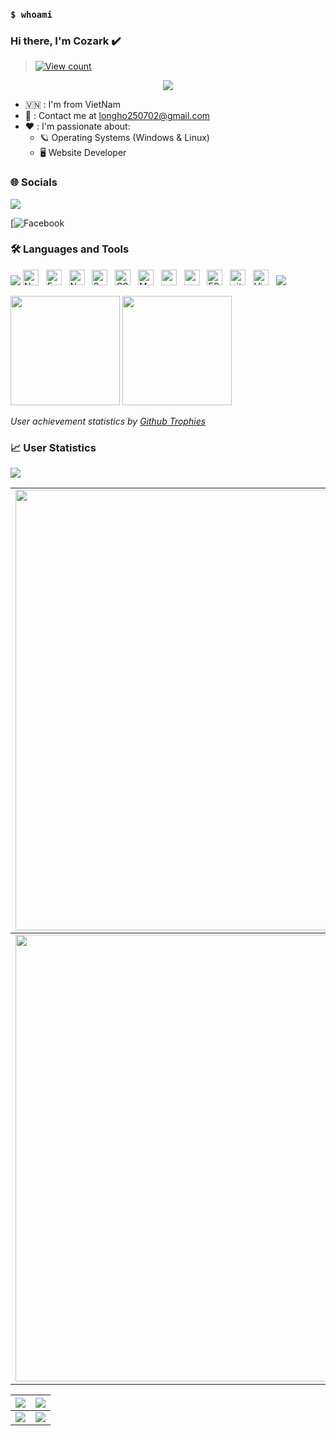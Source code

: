 ### `$ whoami`


### Hi there, I'm Cozark ✔️

> [![View count](https://visitcount.itsvg.in/api?id=longho2002&color=6&icon=0&pretty=true)](https://visitcount.itsvg.in/api?id=longho2002)


<p align="center" color="#36BCF7FF"><img src="https://readme-typing-svg.herokuapp.com?font=Fira+Code&pause=1000&color=2CF785&width=435&lines=I'm+a+backend+developer"></p>

- 🇻🇳 : I'm from VietNam
- 📧 : Contact me at [longho250702@gmail.com](https://www.facebook.com/longho.2002)
- ❤️ : I'm passionate about:
  - 🪐 Operating Systems (Windows & Linux)
  - 🖥️ Website Developer

### 🌐 Socials
<img src="https://user-images.githubusercontent.com/73097560/115834477-dbab4500-a447-11eb-908a-139a6edaec5c.gif">


[![Facebook](https://www.facebook.com/longho.2002)

### 🛠 Languages and Tools
<img src="https://user-images.githubusercontent.com/73097560/115834477-dbab4500-a447-11eb-908a-139a6edaec5c.gif">
<img src="https://img.shields.io/badge/Node.js-282C34?logo=node.js&logoColor=00F200" title="Node.js" height="25"/> &nbsp;
<img src="https://img.shields.io/badge/Express-282C34?logo=express&logoColor=FFFFFF" title="Express.js" height="25"/> &nbsp;
<img src="https://img.shields.io/badge/NestJS-282C34?logo=nestjs&logoColor=E84D3D" title="NestJS" height="25"/> &nbsp;
<img src="https://img.shields.io/badge/Spring%20Boot-282C34?logo=spring" title="Spring Boot" height="25"/> &nbsp;
<img src="https://img.shields.io/badge/C%20Sharp-282C34?logo=CSharp" title="CSharp" height="25"/> &nbsp;
<img src="https://img.shields.io/badge/MongoDB-282C34?logo=mongodb&logoColor=47A248" title="MongoDB" height="25"/> &nbsp;
<img src="https://img.shields.io/badge/Postgre%20Sql-282C34?logo=postgresql" title="postgresql" height="25"/> &nbsp;
<img src="https://img.shields.io/badge/Postgre%20Sql-282C34?logo=mysql" title="mysql" height="25"/> &nbsp;
<img src="https://img.shields.io/badge/ESLint-282C34?logo=eslint&logoColor=4B32C3" title="ESLint" height="25"/> &nbsp;
<img src="https://img.shields.io/badge/git-282C34?logo=git&logoColor=F05032" title="git" height="25"/> &nbsp;
<img src="https://img.shields.io/badge/VS%20Code-282C34?logo=visual-studio-code&logoColor=007ACC"  title="Visual Studio Code" height="25"/> &nbsp;


<img src="https://user-images.githubusercontent.com/73097560/115834477-dbab4500-a447-11eb-908a-139a6edaec5c.gif">

[<img src="https://github-readme-stats.vercel.app/api?username=longho2002&show_icons=true&count_private=true&bg_color=30,e96443,904e95&title_color=fff&text_color=fff&include_all_commits=true" height="175">](https://github-readme-stats.vercel.app/api?username=longho2002)
[<img src="https://github-readme-stats.vercel.app/api/top-langs/?username=longho2002&layout=compact&bg_color=30,e96443,904e95&title_color=fff&text_color=fff" height="175">](https://github-readme-stats.vercel.app/api/top-langs/?username=longho2002)


*User achievement statistics by [Github Trophies](https://github.com/longho2002/github-trophies)*

### 📈 User Statistics
<img src="https://user-images.githubusercontent.com/73097560/115834477-dbab4500-a447-11eb-908a-139a6edaec5c.gif">

<table>
  <tbody>
    <tr>
      <td>
        <a href="https://github-readme-streak-stats.herokuapp.com/?user=longho2002">
          <img width="705" src="https://github-readme-streak-stats.herokuapp.com/?user=longho2002&bg_color=30,e96443,904e95&title_color=fff&text_color=fff&theme=radical&hide_border=true">
        </a>
      </td>
    </tr>
  </tbody>
  <tbody>
    <tr>
      <td>
        <a href="https://github-profile-summary-cards.vercel.app/api/cards/profile-details?username=longho2002">
          <img width="715" src="https://github-profile-summary-cards.vercel.app/api/cards/profile-details?username=longho2002&theme=dracula"/>
        </a>
      </td>
    </tr>
  </tbody>
</table>

<table>
  <tbody>
    <tr>
      <th>
        <a href="https://github-profile-summary-cards.vercel.app/api/cards/repos-per-language?username=longho2002">
          <img src="https://github-profile-summary-cards.vercel.app/api/cards/repos-per-language?username=longho2002&theme=dracula"/>
        </a>
      </th>
      <th>
        <a href="https://github-profile-summary-cards.vercel.app/api/cards/most-commit-language?username=longho2002&">
          <img src="https://github-profile-summary-cards.vercel.app/api/cards/most-commit-language?username=longho2002&theme=dracula"/>
        </a>
      </th>
    </tr>
  </tbody>
  <tbody>
    <tr>
      <td>
        <a href="https://github-profile-summary-cards.vercel.app/api/cards/stats?username=longho2002">
          <img src="https://github-profile-summary-cards.vercel.app/api/cards/stats?username=longho2002&theme=dracula"/>
        </a>
      </td>
      <td>
        <a href="https://github-profile-summary-cards.vercel.app/api/cards/productive-time?username=longho2002">
          <img src="https://github-profile-summary-cards.vercel.app/api/cards/productive-time?username=longho2002&theme=dracula"/>
        </a>
      </td>
    </tr>
  </tbody>
</table>
